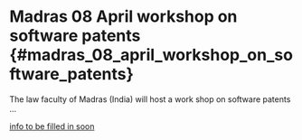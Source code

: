 # Madras 08 April workshop on software patents {#madras_08_april_workshop_on_software_patents}

The law faculty of Madras (India) will host a work shop on software
patents \...

[info to be filled in soon](more "wikilink")
